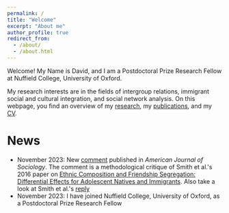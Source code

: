 ```yaml
---
permalink: /
title: "Welcome"
excerpt: "About me"
author_profile: true
redirect_from: 
  - /about/
  - /about.html
---
```



Welcome! My Name is David, and I am a Postdoctoral Prize Research Fellow at Nuffield College, University of Oxford.

My research interests are in the fields of intergroup relations, immigrant social and cultural integration, and social network analysis. On this webpage, you find an overview of my [research](https://davidkretschmer.github.io/research/), my [publications](https://davidkretschmer.github.io/publications/), and my [CV](https://davidkretschmer.github.io/assets/vita.pdf).

News
======

- November 2023: New [comment](https://www.journals.uchicago.edu/doi/full/10.1086/727823) published in _American Journal of Sociology_. The comment is a methodological critique of Smith et al.'s 2016 paper on [Ethnic Composition and Friendship Segregation: Differential Effects for Adolescent Natives and Immigrants](https://www.journals.uchicago.edu/doi/full/10.1086/684032). Also take a look at Smith et al.'s [reply](https://www.journals.uchicago.edu/doi/10.1086/727858)
- November 2023: I have joined Nuffield College, University of Oxford, as a Postdoctoral Prize Research Fellow
